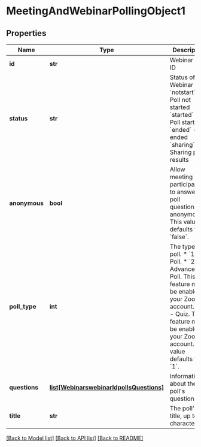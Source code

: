 # MeetingAndWebinarPollingObject1

## Properties
Name | Type | Description | Notes
------------ | ------------- | ------------- | -------------
**id** | **str** | Webinar Poll ID | [optional] 
**status** | **str** | Status of the Webinar Poll:    &#x60;notstart&#x60; - Poll not started    &#x60;started&#x60; - Poll started    &#x60;ended&#x60; - Poll ended    &#x60;sharing&#x60; - Sharing poll results | [optional] 
**anonymous** | **bool** | Allow meeting participants to answer poll questions anonymously.   This value defaults to &#x60;false&#x60;. | [optional] [default to False]
**poll_type** | **int** | The type of poll.  * &#x60;1&#x60; - Poll.  * &#x60;2&#x60; - Advanced Poll. This feature must be enabled in your Zoom account.  * &#x60;3&#x60; - Quiz. This feature must be enabled in your Zoom account.    This value defaults to &#x60;1&#x60;. | [optional] 
**questions** | [**list[WebinarswebinarIdpollsQuestions]**](WebinarswebinarIdpollsQuestions.md) | Information about the poll&#x27;s questions. | [optional] 
**title** | **str** | The poll&#x27;s title, up to 64 characters. | [optional] 

[[Back to Model list]](../README.md#documentation-for-models) [[Back to API list]](../README.md#documentation-for-api-endpoints) [[Back to README]](../README.md)

